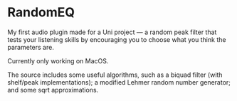 # RandomEQ
My first audio plugin made for a Uni project — a random peak filter that tests your listening skills by encouraging you to choose what you think the parameters are.

Currently only working on MacOS.

The source includes some useful algorithms, such as a biquad filter (with shelf/peak implementations);
a modified Lehmer random number generator; and some sqrt approximations.
